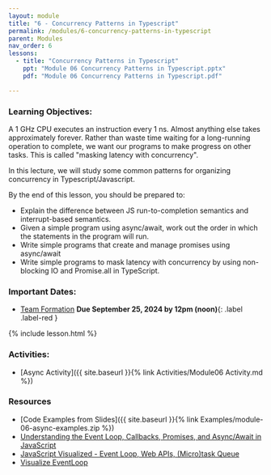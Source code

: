 ```yaml
---
layout: module
title: "6 - Concurrency Patterns in Typescript"
permalink: /modules/6-concurrency-patterns-in-typescript
parent: Modules
nav_order: 6
lessons: 
  - title: "Concurrency Patterns in Typescript"
    ppt: "Module 06 Concurrency Patterns in Typescript.pptx"
    pdf: "Module 06 Concurrency Patterns in Typescript.pdf"

---
```

### Learning Objectives:
A 1 GHz CPU executes an instruction every 1 ns.  Almost anything else takes approximately forever.  Rather than waste time waiting for a long-running operation to complete, we want  our programs to make progress on other tasks.  This is called "masking latency with concurrency".

In this lecture, we will study some common patterns for organizing concurrency in Typescript/Javascript.

By the end of this lesson, you should be prepared to:
* Explain the difference between JS run-to-completion semantics and interrupt-based semantics.
* Given a simple program using async/await, work out the order in which the statements in the program will run.
* Write simple programs that create and manage promises using async/await
* Write simple programs to mask latency with concurrency by using non-blocking IO and Promise.all in TypeScript.

### Important Dates:
* [Team Formation](https://northeastern.instructure.com/courses/188155/assignments/2447002) **Due September 25, 2024 by 12pm (noon)**{: .label .label-red } 

{% include lesson.html %}

### Activities:
* [Async Activity]({{ site.baseurl }}{% link Activities/Module06 Activity.md %}) 

### Resources
* [Code Examples from Slides]({{ site.baseurl }}{% link Examples/module-06-async-examples.zip %})
* [Understanding the Event Loop, Callbacks, Promises, and Async/Await in JavaScript](https://www.digitalocean.com/community/tutorials/understanding-the-event-loop-callbacks-promises-and-async-await-in-javascript)
* [JavaScript Visualized - Event Loop, Web APIs, (Micro)task Queue](https://www.youtube.com/watch?v=eiC58R16hb8) 
* [Visualize EventLoop](http://latentflip.com/loupe)